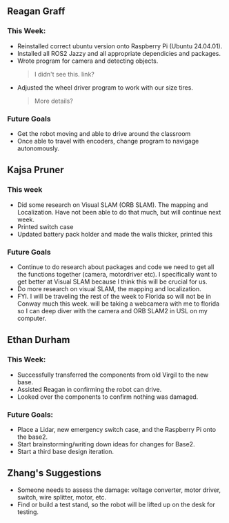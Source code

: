 ## Reagan Graff
### This Week:
- Reinstalled correct ubuntu version onto Raspberry Pi (Ubuntu 24.04.01). 
- Installed all ROS2 Jazzy and all appropriate dependicies and packages.
- Wrote program for camera and detecting objects.
  > I didn't see this. link?
- Adjusted the wheel driver program to work with our size tires.
  > More details?

### Future Goals
- Get the robot moving and able to drive around the classroom
- Once able to travel with encoders, change program to navigage autonomously. 

## Kajsa Pruner
### This week
- Did some research on Visual SLAM (ORB SLAM). The mapping and Localization. Have not been able to do that much, but will continue next week.
- Printed switch case
- Updated battery pack holder and made the walls thicker, printed this

### Future Goals
- Continue to do research about packages and code we need to get all the functions together (camera, motordriver etc). I specifically want to get better at Visual SLAM because I think this will be crucial for us.
- Do more research on visual SLAM, the mapping and localization.
- FYI. I will be traveling the rest of the week to Florida so will not be in Conway much this week. will be taking a webcamera with me to florida so I can deep diver with the camera and ORB SLAM2 in USL on my computer.

## Ethan Durham
### This Week:
- Successfully transferred the components from old Virgil to the new base.
- Assisted Reagan in confirming the robot can drive.
- Looked over the components to confirm nothing was damaged.

### Future Goals:
- Place a Lidar, new emergency switch case, and the Raspberry Pi onto the base2.
- Start brainstorming/writing down ideas for changes for Base2. 
- Start a third base design iteration. 

## Zhang's Suggestions
- Someone needs to assess the damage: voltage converter, motor driver, switch, wire splitter, motor, etc.
- Find or build a test stand, so the robot will be lifted up on the desk for testing.
